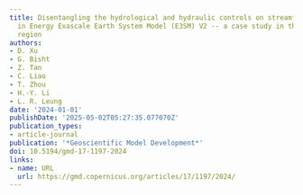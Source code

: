 ```yaml
---
title: Disentangling the hydrological and hydraulic controls on streamflow variability
  in Energy Exascale Earth System Model (E3SM) V2 -- a case study in the Pantanal
  region
authors:
- D. Xu
- G. Bisht
- Z. Tan
- C. Liao
- T. Zhou
- H.-Y. Li
- L. R. Leung
date: '2024-01-01'
publishDate: '2025-05-02T05:27:35.077070Z'
publication_types:
- article-journal
publication: '*Geoscientific Model Development*'
doi: 10.5194/gmd-17-1197-2024
links:
- name: URL
  url: https://gmd.copernicus.org/articles/17/1197/2024/
---
```

